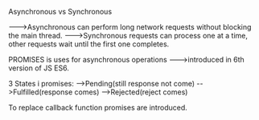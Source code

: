 Asynchronous vs Synchronous

--->Asynchronous can perform long network requests without blocking the main thread.
--->Synchronous requests can process one at a time, other requests wait until the first one completes.

PROMISES is uses for asynchronous operations
--->introduced in 6th version of JS ES6.

3 States i promises:
-->Pending(still response not come)
-->Fulfilled(response comes)
-->Rejected(reject comes)

To replace callback function promises are introduced.

